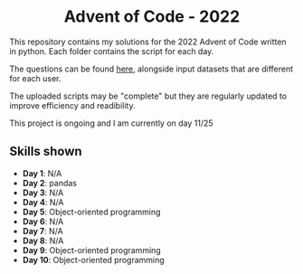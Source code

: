 <h1 align = "center">
  Advent of Code - 2022
  </h1>

This repository contains my solutions for the 2022 Advent of Code written in python. Each folder contains the script for each day.

The questions can be found [here](https://adventofcode.com/2022/), alongside input datasets that are different for each user.

The uploaded scripts may be "complete" but they are regularly updated to improve efficiency and readibility. 

This project is ongoing and I am currently on day 11/25

<h2>
  Skills shown
  </h2>

* **Day 1**: N/A
* **Day 2**: pandas
* **Day 3**: N/A
* **Day 4**: N/A
* **Day 5**: Object-oriented programming
* **Day 6**: N/A
* **Day 7**: N/A
* **Day 8**: N/A
* **Day 9**: Object-oriented programming
* **Day 10**: Object-oriented programming
